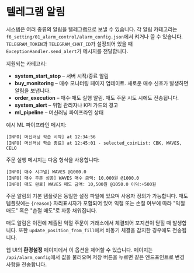 # 텔레그램 알림

시스템은 여러 종류의 알림을 텔레그램으로 보낼 수 있습니다. 각 알림 카테고리는
`f6_setting/01_alarm_control/alarm_config.json`에서 켜거나 끌 수 있습니다.
`TELEGRAM_TOKEN`과 `TELEGRAM_CHAT_ID`가 설정되어 있을 때
`ExceptionHandler.send_alert`가 메시지를 전달합니다.

지원되는 카테고리:

- **system_start_stop** – 서버 시작/종료 알림
- **buy_monitoring** – 매수 모니터링 페이지 업데이트. 새로운 매수 신호가 발생하면 알림을 보냅니다.
- **order_execution** – 매수·매도 실행 알림. 매도 주문 시도 시에도 전송됩니다.
- **system_alert** – 위험 관리자나 KPI 가드의 경고
- **ml_pipeline** – 머신러닝 파이프라인 상태

예시 ML 파이프라인 메시지:

```
[INFO] 머신러닝 학습 시작] at 12:34:56
[INFO] 머신러닝 학습 종료] at 12:45:01 - selected_coinList: CBK, WAVES, CELO
```

주문 실행 메시지는 다음 형식을 사용합니다:

```
[INFO] 매수 시그널] WAVES @1000.0
[INFO] 매수 주문 성공] WAVES 매수 금액: 10,000원 @1000.0
[INFO] 매도 완료] WAVES 매도 금액: 10,500원 @1050.0 이익:+500원
```

주문 알림의 기본 템플릿은 동일한 설정 파일에 있으며 사용자 정의가 가능합니다.
매도 템플릿에는 `{reason}` 자리표시자가 포함되어 있어 익절 또는 손절 여부에 따라
"익절 매도" 혹은 "손절 매도"로 자동 채워집니다.

매도 알림은 이전에 제출된 익절 주문이 거래소에서 체결되어 포지션이 닫힐 때 발생합니다.
또한 `update_position_from_fill`에서 비동기 체결을 감지한 경우에도 전송됩니다.

웹 UI의 **환경설정** 페이지에서 이 옵션을 제어할 수 있습니다. 페이지는
`/api/alarm_config`에서 값을 불러오며 저장 버튼을 누르면 같은 엔드포인트로 변경
사항을 전송합니다.
